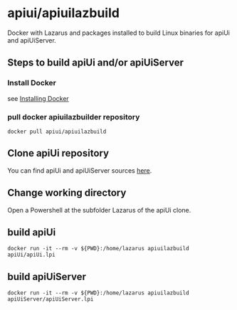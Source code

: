 # apiui/apiuilazbuild

Docker with Lazarus and packages installed to build Linux binaries for apiUi and apiUiServer.

## Steps to build apiUi and/or apiUiServer

### Install Docker
see [Installing Docker](https://docs.docker.com/desktop/windows/install/)

### pull docker apiuilazbuilder repository 
```
docker pull apiui/apiuilazbuild
```

## Clone apiUi repository
You can find apiUi and apiUiServer sources [here](https://github.com/apiui/apiui).

## Change working directory
Open a Powershell at the subfolder Lazarus of the apiUi clone.

## build apiUi
```
docker run -it --rm -v ${PWD}:/home/lazarus apiuilazbuild apiUi/apiUi.lpi
```

## build apiUiServer
```
docker run -it --rm -v ${PWD}:/home/lazarus apiuilazbuild apiUiServer/apiUiServer.lpi
```
